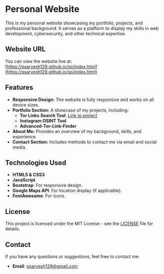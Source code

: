 # Personal Website

This is my personal website showcasing my portfolio, projects, and professional background. It serves as a platform to display my skills in web development, cybersecurity, and other technical expertise.

## Website URL
You can view the website live at: [https://psarvesh129.github.io/sp/index.html](https://psarvesh129.github.io/sp/index.html)

## Features
- **Responsive Design:** The website is fully responsive and works on all device sizes.
- **Portfolio Section:** A showcase of my projects, including:
  - **Tor Links Search Tool**: [Link to project](https://psarvesh129.github.io/tor-links-search/)
  - **Instagram OSINT Tool**
  - **Advanced-Tor-Link-Finder**
- **About Me:** Provides an overview of my background, skills, and experience.
- **Contact Section:** Includes methods to contact me via email and social media.

## Technologies Used
- **HTML5 & CSS3**
- **JavaScript**
- **Bootstrap**: For responsive design.
- **Google Maps API**: For location display (if applicable).
- **FontAwesome**: For icons.

## License
This project is licensed under the MIT License - see the [LICENSE](LICENSE) file for details.

## Contact
If you have any questions or suggestions, feel free to contact me:
- **Email**: [psarvesh129@gmail.com](mailto:psarvesh129@gmail.com)
